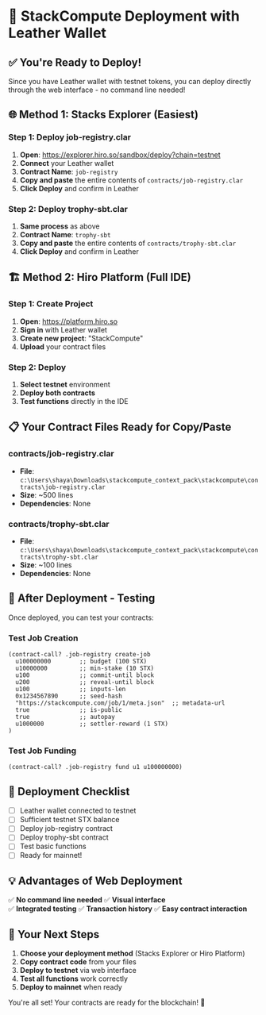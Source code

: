 # 🚀 StackCompute Deployment with Leather Wallet

## ✅ **You're Ready to Deploy!**

Since you have Leather wallet with testnet tokens, you can deploy directly through the web interface - no command line needed!

## 🌐 **Method 1: Stacks Explorer (Easiest)**

### **Step 1: Deploy job-registry.clar**
1. **Open**: https://explorer.hiro.so/sandbox/deploy?chain=testnet
2. **Connect** your Leather wallet
3. **Contract Name**: `job-registry`
4. **Copy and paste** the entire contents of `contracts/job-registry.clar`
5. **Click Deploy** and confirm in Leather

### **Step 2: Deploy trophy-sbt.clar**
1. **Same process** as above
2. **Contract Name**: `trophy-sbt`
3. **Copy and paste** the entire contents of `contracts/trophy-sbt.clar`
4. **Click Deploy** and confirm in Leather

## 🏗️ **Method 2: Hiro Platform (Full IDE)**

### **Step 1: Create Project**
1. **Open**: https://platform.hiro.so
2. **Sign in** with Leather wallet
3. **Create new project**: "StackCompute"
4. **Upload** your contract files

### **Step 2: Deploy**
1. **Select testnet** environment
2. **Deploy both contracts**
3. **Test functions** directly in the IDE

## 📋 **Your Contract Files Ready for Copy/Paste**

### contracts/job-registry.clar
- **File**: `c:\Users\shaya\Downloads\stackcompute_context_pack\stackcompute\contracts\job-registry.clar`
- **Size**: ~500 lines
- **Dependencies**: None

### contracts/trophy-sbt.clar  
- **File**: `c:\Users\shaya\Downloads\stackcompute_context_pack\stackcompute\contracts\trophy-sbt.clar`
- **Size**: ~100 lines
- **Dependencies**: None

## 🧪 **After Deployment - Testing**

Once deployed, you can test your contracts:

### **Test Job Creation**
```clarity
(contract-call? .job-registry create-job 
  u100000000        ;; budget (100 STX)
  u10000000         ;; min-stake (10 STX)  
  u100              ;; commit-until block
  u200              ;; reveal-until block
  u100              ;; inputs-len
  0x1234567890      ;; seed-hash
  "https://stackcompute.com/job/1/meta.json"  ;; metadata-url
  true              ;; is-public
  true              ;; autopay
  u1000000          ;; settler-reward (1 STX)
)
```

### **Test Job Funding**
```clarity
(contract-call? .job-registry fund u1 u100000000)
```

## 🎯 **Deployment Checklist**

- [ ] Leather wallet connected to testnet
- [ ] Sufficient testnet STX balance
- [ ] Deploy job-registry contract
- [ ] Deploy trophy-sbt contract  
- [ ] Test basic functions
- [ ] Ready for mainnet!

## 💡 **Advantages of Web Deployment**

✅ **No command line needed**
✅ **Visual interface**  
✅ **Integrated testing**
✅ **Transaction history**
✅ **Easy contract interaction**

## 📍 **Your Next Steps**

1. **Choose your deployment method** (Stacks Explorer or Hiro Platform)
2. **Copy contract code** from your files
3. **Deploy to testnet** via web interface
4. **Test all functions** work correctly
5. **Deploy to mainnet** when ready

You're all set! Your contracts are ready for the blockchain! 🚀
